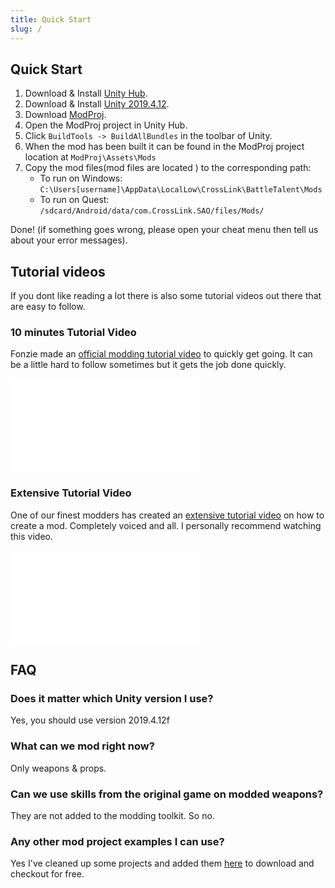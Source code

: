 ```yaml
---
title: Quick Start
slug: /
---
```


## Quick Start

1. Download & Install [Unity Hub](https://unity3d.com/get-unity/download).
2. Download & Install [Unity 2019.4.12](https://unity3d.com/unity/whats-new/2019.4.12).
3. Download [ModProj](https://github.com/fonzieyang/BTModToolkit/tree/master/ModProj).
4. Open the ModProj project in Unity Hub. 
5. Click `BuildTools -> BuildAllBundles` in the toolbar of Unity.
6. When the mod has been built it can be found in the ModProj project location at `ModProj\Assets\Mods`
7. Copy the mod files(mod files are located ) to the corresponding path:
   * To run on Windows: `C:\Users[username]\AppData\LocalLow\CrossLink\BattleTalent\Mods`
   * To run on Quest: `/sdcard/Android/data/com.CrossLink.SAO/files/Mods/`

Done! (if something goes wrong, please open your cheat menu then tell us about your error messages).

## Tutorial videos

If you dont like reading a lot there is also some tutorial videos out there that are easy to follow.

### 10 minutes Tutorial Video

Fonzie made an [official modding tutorial video](https://www.youtube.com/watch?v=IqPl5KRgZ8Y) to quickly get going. It can be a little hard to follow sometimes but it gets the job done quickly.
<iframe src="//www.youtube.com/embed/IqPl5KRgZ8Y" frameborder="0" allowfullscreen></iframe>

### Extensive Tutorial Video

One of our finest modders has created an [extensive tutorial video](https://youtu.be/5o_1-wd6MiI) on how to create a mod. Completely voiced and all. I personally recommend watching this video.
<iframe src="//www.youtube.com/embed/5o_1-wd6MiI" frameborder="0" allowfullscreen></iframe>

## FAQ

### Does it matter which Unity version I use?
Yes, you should use version 2019.4.12f

### What can we mod right now?
Only weapons & props.

### Can we use skills from the original game on modded weapons?
They are not added to the modding toolkit. So no.

### Any other mod project examples I can use?
Yes I've cleaned up some projects and added them [here](https://github.com/unbelievableflavour/BattleTalentBaseProjects) to download and checkout for free. 
